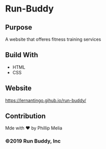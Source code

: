 # Run-Buddy
## Purpose
A website that offeres fitness training services


## Build With
* HTML
* CSS


## Website
https://lernantingo.gihub.io/run-buddy/


## Contribution
Mde with ❤️ by Phillip Melia

### ©️2019 Run Buddy, Inc 

